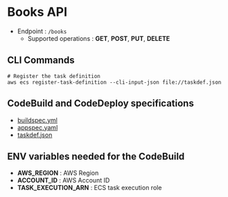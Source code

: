 # Books API

- Endpoint : `/books`
  - Supported operations : **GET**, **POST**, **PUT**, **DELETE**

## CLI Commands

```
# Register the task definition
aws ecs register-task-definition --cli-input-json file://taskdef.json
```

## CodeBuild and CodeDeploy specifications
* [buildspec.yml](buildspec.yml)
* [appspec.yaml](appspec.yaml)
* [taskdef.json](taskdef.json)

## ENV variables needed for the CodeBuild
* **AWS_REGION** : AWS Region
* **ACCOUNT_ID** : AWS Account ID
* **TASK_EXECUTION_ARN** : ECS task execution role
